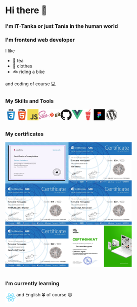 # Hi there 👋
### I'm IT-Tanka or just Tania in the human world
### I'm frontend web developer
I like
- 🍵 tea
- 🧥 clothes
- 🚲 riding a bike

and coding of course 💻
<br>

##

### My Skills and Tools

<img align="left" src="https://raw.githubusercontent.com/github/explore/80688e429a7d4ef2fca1e82350fe8e3517d3494d/topics/css/css.png" width="35" height="35" alt="css logo">
<img align="left" src="https://raw.githubusercontent.com/github/explore/80688e429a7d4ef2fca1e82350fe8e3517d3494d/topics/html/html.png" width="35" height="35" alt="html logo">
<img align="left" src="https://raw.githubusercontent.com/github/explore/80688e429a7d4ef2fca1e82350fe8e3517d3494d/topics/javascript/javascript.png" width="35" height="35" alt="javascript logo">
<img align="left" src="https://raw.githubusercontent.com/github/explore/80688e429a7d4ef2fca1e82350fe8e3517d3494d/topics/sass/sass.png"  width="35" height="35" alt="sass logo">

<img   src="https://raw.githubusercontent.com/github/explore/05d0f0dfceafd861bdf2b53559399dae7b2e2d8b/topics/figma/figma.png"  width="35" height="35" alt="figma logo">
<img align="left" src="https://raw.githubusercontent.com/github/explore/80688e429a7d4ef2fca1e82350fe8e3517d3494d/topics/git/git.png"  width="35" height="35" alt="git logo">
<img align="left"  src="https://raw.githubusercontent.com/github/explore/78df643247d429f6cc873026c0622819ad797942/topics/github/github.png"  width="35" height="35" alt="github logo">
<img align="left" src="https://raw.githubusercontent.com/github/explore/80688e429a7d4ef2fca1e82350fe8e3517d3494d/topics/vue/vue.png"  width="35" height="35" alt="vue logo">
<img align="left" src="https://raw.githubusercontent.com/github/explore/80688e429a7d4ef2fca1e82350fe8e3517d3494d/topics/gulp/gulp.png"  width="35" height="35" alt="gulp logo">

<img   src="https://raw.githubusercontent.com/github/explore/80688e429a7d4ef2fca1e82350fe8e3517d3494d/topics/wordpress/wordpress.png"  width="35" height="35" alt="wordpress logo">

##



### My certificates
<img  align="left"   src="https://github.com/IT-Tanka/certificate/blob/main/frontend.jpg"  width="200" height="130" alt="image:certificate frontend">
<img  align="left" src="https://github.com/IT-Tanka/certificate/blob/main/git.jpg"  width="200" height="130" alt="image:certificate git">
<img  src="https://github.com/IT-Tanka/certificate/blob/main/js_adv.jpg"  width="200" height="130" alt="image:certificate js_advanced">
<img   align="left" src="https://github.com/IT-Tanka/certificate/blob/main/htmlcss.jpg"  width="200" height="130" alt="image:certificate htmlcss">
<img  align="left"  src="https://github.com/IT-Tanka/certificate/blob/main/js_start.jpg"  width="200" height="130" alt="image:certificate js">
<img    src="https://github.com/IT-Tanka/certificate/blob/main/tilda.png"  width="200" height="130" alt="image:certificate tilda">

#

### I’m currently learning



<img align="left" src="https://raw.githubusercontent.com/github/explore/80688e429a7d4ef2fca1e82350fe8e3517d3494d/topics/react/react.png"  width="35" height="35" alt="react logo">

and English 🍀 of course 😄

<!--
**IT-Tanka/ScripTanka** is a ✨ _special_ ✨ repository because its `README.md` (this file) appears on your GitHub profile.

Here are some ideas to get you started:

- 🔭 I’m currently working on ...
- 🌱 I’m currently learning ...
- 👯 I’m looking to collaborate on ...
- 🤔 I’m looking for help with ...
- 💬 Ask me about ...
- 📫 How to reach me: ...
- 😄 Pronouns: ...
- ⚡ Fun fact: ...
-->

